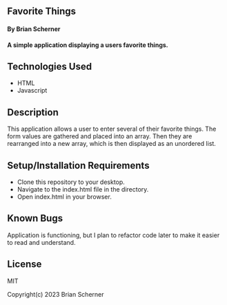 ## Favorite Things

#### By Brian Scherner

#### A simple application displaying a users favorite things.

## Technologies Used

* HTML
* Javascript

## Description

This application allows a user to enter several of their favorite things. The form values are gathered and placed into an array. Then they are rearranged into a new array, which is then displayed as an unordered list.

## Setup/Installation Requirements

* Clone this repository to your desktop.
* Navigate to the index.html file in the directory.
* Open index.html in your browser.

## Known Bugs

Application is functioning, but I plan to refactor code later to make it easier to read and understand.

## License

MIT

Copyright(c) 2023 Brian Scherner
